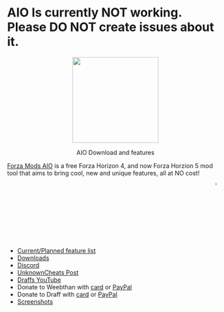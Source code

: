 # AIO Is currently NOT working. Please DO NOT create issues about it.

<p align="center">
  <img width="200" height="200" src="https://cdn.discordapp.com/attachments/788949255749500958/896513980368035870/pogness.png">
</p>
<p align="center">
  AIO Download and features
</p>

[Forza Mods AIO](https://github.com/Yeethan69/AIO/releases/) is a free Forza Horizon 4, and now Forza Horzion 5 mod tool that aims to bring cool, new and unique features, all at NO cost!

<img align="right" src="https://i.imgur.com/NgbwjVb.png" height="4%">



<br><br><br><br><br><br><br><br>

* [Current/Planned feature list](https://trello.com/b/jXY01dbN/forza-mods-aio)
* [Downloads](https://github.com/Yeethan69/AIO/releases/)
* [Discord](https://discord.gg/2szBrzRTH9)
* [UnknownCheats Post](https://www.unknowncheats.me/forum/other-games/415227-fh4-speed-hack.html)
* [Draffs YouTube](https://www.youtube.com/c/comamnds)
* Donate to Weebthan with [card](https://www.buymeacoffee.com/Yeethan69) or [PayPal](https://www.paypal.com/donate?hosted_button_id=DACQKRJ4HTZRN)
* Donate to Draff with [card](https://www.buymeacoffee.com/comamnds) or [PayPal](https://www.paypal.com/donate?hosted_button_id=H37GURADQ2SXU)
* [Screenshots](https://imgur.com/a/4dynVdb)
